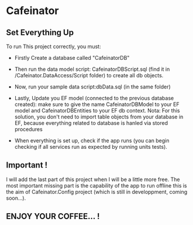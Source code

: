 # Cafeinator

## Set Everything Up
To run This project correctly, you must:
- Firstly Create a database called "CafeinatorDB"
- Then run the data model script: CafeinatorDBScript.sql (find it in /Cafeinator.DataAccess/Script folder) to create all db objects. 
- Now, run your sample data script:dbData.sql (in the same folder)

- Lastly, Update you EF model (connected to the previous database created): make sure to give the name CafeinatorDBModel to your EF model and CafeinatorDBEntities to your EF db context.
Nota: For this solution, you don't need to import table objects from your database in EF, because everything related to database is hanled via stored procedures
 
- When everything is set up, check if the app runs (you can begin checking if all services run as expected by running units tests).
 
 ## Important !
 I will add the last part of this project when I will be a little more free. The most important missing part is the capability of the app to run offline
 this is the aim of Cafeinator.Config project (which is still in developpment, coming soon...).
 
 ## ENJOY YOUR COFFEE... !
